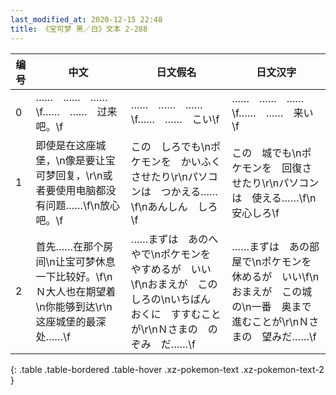 ```yaml
---
last_modified_at: 2020-12-15 22:48
title: 《宝可梦 黑／白》文本 2-288
---
```

| 编号 | 中文 | 日文假名 | 日文汉字 |
| ---- | ---- | ---- | --- |
| 0 | ……　……　……\f……　……　过来吧。\f | ……　……　……\f……　……　こい\f | ……　……　……\f……　……　来い\f |
| 1 | 即使是在这座城堡，\n像是要让宝可梦回复，\r\n或者要使用电脑都没有问题……\f\n放心吧。\f | この　しろでも\nポケモンを　かいふく　させたり\r\nパソコンは　つかえる……\f\nあんしん　しろ\f | この　城でも\nポケモンを　回復させたり\r\nパソコンは　使える……\f\n安心しろ\f |
| 2 | 首先……在那个房间\n让宝可梦休息一下比较好。\f\nＮ大人也在期望着\n你能够到达\r\n这座城堡的最深处……\f | ……まずは　あのへやで\nポケモンを　やすめるが　いい\f\nおまえが　この　しろの\nいちばん　おくに　すすむことが\r\nＮさまの　のぞみ　だ……\f | ……まずは　あの部屋で\nポケモンを　休めるが　いい\f\nおまえが　この城の\n一番　奥まで　進むことが\r\nＮさまの　望みだ……\f |
{: .table .table-bordered .table-hover .xz-pokemon-text .xz-pokemon-text-2 }